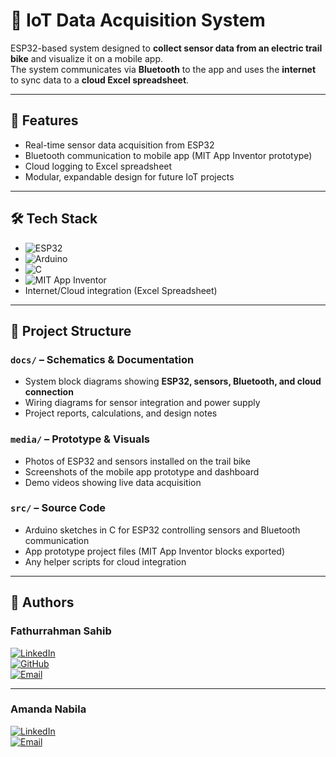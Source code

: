 # 📡 IoT Data Acquisition System

ESP32-based system designed to **collect sensor data from an electric trail bike** and visualize it on a mobile app.  
The system communicates via **Bluetooth** to the app and uses the **internet** to sync data to a **cloud Excel spreadsheet**.  

---

## 🚀 Features
- Real-time sensor data acquisition from ESP32  
- Bluetooth communication to mobile app (MIT App Inventor prototype)  
- Cloud logging to Excel spreadsheet  
- Modular, expandable design for future IoT projects  

---

## 🛠️ Tech Stack
- ![ESP32](https://img.shields.io/badge/ESP32-black?style=for-the-badge&logo=espressif&logoColor=white)  
- ![Arduino](https://img.shields.io/badge/Arduino-00979D?style=for-the-badge&logo=arduino&logoColor=white)  
- ![C](https://img.shields.io/badge/C-00599C?style=for-the-badge&logo=c&logoColor=white)  
- ![MIT App Inventor](https://img.shields.io/badge/MIT%20App%20Inventor-FF4F00?style=for-the-badge)  
- Internet/Cloud integration (Excel Spreadsheet)  

---

## 📂 Project Structure

### `docs/` – Schematics & Documentation
- System block diagrams showing **ESP32, sensors, Bluetooth, and cloud connection**  
- Wiring diagrams for sensor integration and power supply  
- Project reports, calculations, and design notes  

### `media/` – Prototype & Visuals
- Photos of ESP32 and sensors installed on the trail bike  
- Screenshots of the mobile app prototype and dashboard  
- Demo videos showing live data acquisition  

### `src/` – Source Code
- Arduino sketches in C for ESP32 controlling sensors and Bluetooth communication  
- App prototype project files (MIT App Inventor blocks exported)  
- Any helper scripts for cloud integration  

---

## 👤 Authors

### Fathurrahman Sahib  
[![LinkedIn](https://img.shields.io/badge/LinkedIn-mfhrmn-blue?style=for-the-badge&logo=linkedin&logoColor=white)](https://linkedin.com/in/mfhrmn)  
[![GitHub](https://img.shields.io/badge/GitHub-mfhrmn-black?style=for-the-badge&logo=github&logoColor=white)](https://github.com/mfhrmn)  
[![Email](https://img.shields.io/badge/Email-mfhrmn%40gmail.com-D14836?style=for-the-badge&logo=gmail&logoColor=white)](mailto:mfhrmn@gmail.com)  

---

### Amanda Nabila  
[![LinkedIn](https://img.shields.io/badge/LinkedIn-amandanabila10-blue?style=for-the-badge&logo=linkedin&logoColor=white)](https://www.linkedin.com/in/amandanabila10/)  
[![Email](https://img.shields.io/badge/Email-amandanabila1011%40gmail.com-D14836?style=for-the-badge&logo=gmail&logoColor=white)](mailto:amandanabila1011@gmail.com)  

